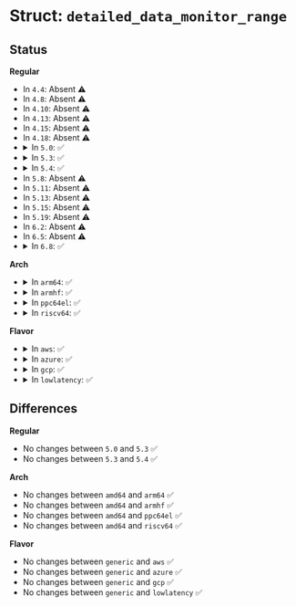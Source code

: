 # Struct: <code>detailed_data_monitor_range</code>

## Status
<b>Regular</b>
<ul>
<li>
In <code>4.4</code>: Absent ⚠️
</li>
<li>
In <code>4.8</code>: Absent ⚠️
</li>
<li>
In <code>4.10</code>: Absent ⚠️
</li>
<li>
In <code>4.13</code>: Absent ⚠️
</li>
<li>
In <code>4.15</code>: Absent ⚠️
</li>
<li>
In <code>4.18</code>: Absent ⚠️
</li>
<li>
<details>
<summary>In <code>5.0</code>: ✅</summary>

```c
struct detailed_data_monitor_range {
    u8 min_vfreq;
    u8 max_vfreq;
    u8 min_hfreq_khz;
    u8 max_hfreq_khz;
    u8 pixel_clock_mhz;
    u8 flags;
    union (anon) formula;
};
```
</details>
</li>
<li>
<details>
<summary>In <code>5.3</code>: ✅</summary>

```c
struct detailed_data_monitor_range {
    u8 min_vfreq;
    u8 max_vfreq;
    u8 min_hfreq_khz;
    u8 max_hfreq_khz;
    u8 pixel_clock_mhz;
    u8 flags;
    union (anon) formula;
};
```
</details>
</li>
<li>
<details>
<summary>In <code>5.4</code>: ✅</summary>

```c
struct detailed_data_monitor_range {
    u8 min_vfreq;
    u8 max_vfreq;
    u8 min_hfreq_khz;
    u8 max_hfreq_khz;
    u8 pixel_clock_mhz;
    u8 flags;
    union (anon) formula;
};
```
</details>
</li>
<li>
In <code>5.8</code>: Absent ⚠️
</li>
<li>
In <code>5.11</code>: Absent ⚠️
</li>
<li>
In <code>5.13</code>: Absent ⚠️
</li>
<li>
In <code>5.15</code>: Absent ⚠️
</li>
<li>
In <code>5.19</code>: Absent ⚠️
</li>
<li>
In <code>6.2</code>: Absent ⚠️
</li>
<li>
In <code>6.5</code>: Absent ⚠️
</li>
<li>
<details>
<summary>In <code>6.8</code>: ✅</summary>

```c
struct detailed_data_monitor_range {
    u8 min_vfreq;
    u8 max_vfreq;
    u8 min_hfreq_khz;
    u8 max_hfreq_khz;
    u8 pixel_clock_mhz;
    u8 flags;
    union (anon) formula;
};
```
</details>
</li>
</ul>
<b>Arch</b>
<ul>
<li>
<details>
<summary>In <code>arm64</code>: ✅</summary>

```c
struct detailed_data_monitor_range {
    u8 min_vfreq;
    u8 max_vfreq;
    u8 min_hfreq_khz;
    u8 max_hfreq_khz;
    u8 pixel_clock_mhz;
    u8 flags;
    union (anon) formula;
};
```
</details>
</li>
<li>
<details>
<summary>In <code>armhf</code>: ✅</summary>

```c
struct detailed_data_monitor_range {
    u8 min_vfreq;
    u8 max_vfreq;
    u8 min_hfreq_khz;
    u8 max_hfreq_khz;
    u8 pixel_clock_mhz;
    u8 flags;
    union (anon) formula;
};
```
</details>
</li>
<li>
<details>
<summary>In <code>ppc64el</code>: ✅</summary>

```c
struct detailed_data_monitor_range {
    u8 min_vfreq;
    u8 max_vfreq;
    u8 min_hfreq_khz;
    u8 max_hfreq_khz;
    u8 pixel_clock_mhz;
    u8 flags;
    union (anon) formula;
};
```
</details>
</li>
<li>
<details>
<summary>In <code>riscv64</code>: ✅</summary>

```c
struct detailed_data_monitor_range {
    u8 min_vfreq;
    u8 max_vfreq;
    u8 min_hfreq_khz;
    u8 max_hfreq_khz;
    u8 pixel_clock_mhz;
    u8 flags;
    union (anon) formula;
};
```
</details>
</li>
</ul>
<b>Flavor</b>
<ul>
<li>
<details>
<summary>In <code>aws</code>: ✅</summary>

```c
struct detailed_data_monitor_range {
    u8 min_vfreq;
    u8 max_vfreq;
    u8 min_hfreq_khz;
    u8 max_hfreq_khz;
    u8 pixel_clock_mhz;
    u8 flags;
    union (anon) formula;
};
```
</details>
</li>
<li>
<details>
<summary>In <code>azure</code>: ✅</summary>

```c
struct detailed_data_monitor_range {
    u8 min_vfreq;
    u8 max_vfreq;
    u8 min_hfreq_khz;
    u8 max_hfreq_khz;
    u8 pixel_clock_mhz;
    u8 flags;
    union (anon) formula;
};
```
</details>
</li>
<li>
<details>
<summary>In <code>gcp</code>: ✅</summary>

```c
struct detailed_data_monitor_range {
    u8 min_vfreq;
    u8 max_vfreq;
    u8 min_hfreq_khz;
    u8 max_hfreq_khz;
    u8 pixel_clock_mhz;
    u8 flags;
    union (anon) formula;
};
```
</details>
</li>
<li>
<details>
<summary>In <code>lowlatency</code>: ✅</summary>

```c
struct detailed_data_monitor_range {
    u8 min_vfreq;
    u8 max_vfreq;
    u8 min_hfreq_khz;
    u8 max_hfreq_khz;
    u8 pixel_clock_mhz;
    u8 flags;
    union (anon) formula;
};
```
</details>
</li>
</ul>

## Differences
<b>Regular</b>
<ul>
<li>
No changes between <code>5.0</code> and <code>5.3</code> ✅
</li>
<li>
No changes between <code>5.3</code> and <code>5.4</code> ✅
</li>
</ul>
<b>Arch</b>
<ul>
<li>
No changes between <code>amd64</code> and <code>arm64</code> ✅
</li>
<li>
No changes between <code>amd64</code> and <code>armhf</code> ✅
</li>
<li>
No changes between <code>amd64</code> and <code>ppc64el</code> ✅
</li>
<li>
No changes between <code>amd64</code> and <code>riscv64</code> ✅
</li>
</ul>
<b>Flavor</b>
<ul>
<li>
No changes between <code>generic</code> and <code>aws</code> ✅
</li>
<li>
No changes between <code>generic</code> and <code>azure</code> ✅
</li>
<li>
No changes between <code>generic</code> and <code>gcp</code> ✅
</li>
<li>
No changes between <code>generic</code> and <code>lowlatency</code> ✅
</li>
</ul>
